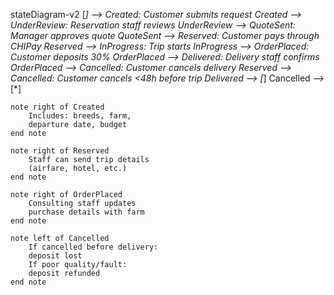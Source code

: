 stateDiagram-v2
    [*] --> Created: Customer submits request
    Created --> UnderReview: Reservation staff reviews
    UnderReview --> QuoteSent: Manager approves quote
    QuoteSent --> Reserved: Customer pays through CHIPay
    Reserved --> InProgress: Trip starts
    InProgress --> OrderPlaced: Customer deposits 30%
    OrderPlaced --> Delivered: Delivery staff confirms
    OrderPlaced --> Cancelled: Customer cancels delivery
    Reserved --> Cancelled: Customer cancels <48h before trip
    Delivered --> [*]
    Cancelled --> [*]
    
    note right of Created
        Includes: breeds, farm,
        departure date, budget
    end note
    
    note right of Reserved
        Staff can send trip details
        (airfare, hotel, etc.)
    end note
    
    note right of OrderPlaced
        Consulting staff updates
        purchase details with farm
    end note
    
    note left of Cancelled
        If cancelled before delivery:
        deposit lost
        If poor quality/fault:
        deposit refunded
    end note
